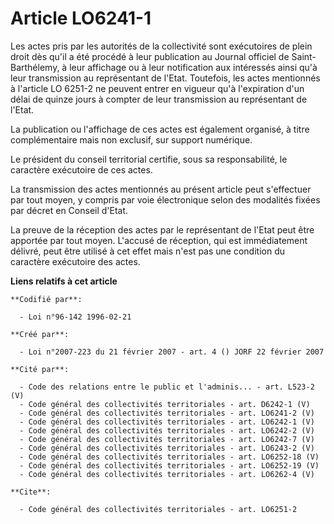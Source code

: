 # Article LO6241-1

Les actes pris par les autorités de la collectivité sont exécutoires de plein droit dès qu'il a été procédé à leur
publication au Journal officiel de Saint-Barthélemy, à leur affichage ou à leur notification aux intéressés ainsi qu'à leur
transmission au représentant de l'Etat. Toutefois, les actes mentionnés à l'article LO 6251-2 ne peuvent entrer en vigueur
qu'à l'expiration d'un délai de quinze jours à compter de leur transmission au représentant de l'Etat. 

La publication ou l'affichage de ces actes est également organisé, à titre complémentaire mais non exclusif, sur support
numérique. 

Le président du conseil territorial certifie, sous sa responsabilité, le caractère exécutoire de ces actes. 

La transmission des actes mentionnés au présent article peut s'effectuer par tout moyen, y compris par voie électronique
selon des modalités fixées par décret en Conseil d'Etat. 

La preuve de la réception des actes par le représentant de l'Etat peut être apportée par tout moyen. L'accusé de réception,
qui est immédiatement délivré, peut être utilisé à cet effet mais n'est pas une condition du caractère exécutoire des actes.

**Liens relatifs à cet article**

	**Codifié par**:

	  - Loi n°96-142 1996-02-21

	**Créé par**:

	  - Loi n°2007-223 du 21 février 2007 - art. 4 () JORF 22 février 2007

	**Cité par**:

	  - Code des relations entre le public et l'adminis... - art. L523-2 (V)
	  - Code général des collectivités territoriales - art. D6242-1 (V)
	  - Code général des collectivités territoriales - art. LO6241-2 (V)
	  - Code général des collectivités territoriales - art. LO6242-1 (V)
	  - Code général des collectivités territoriales - art. LO6242-2 (V)
	  - Code général des collectivités territoriales - art. LO6242-7 (V)
	  - Code général des collectivités territoriales - art. LO6243-2 (V)
	  - Code général des collectivités territoriales - art. LO6252-18 (V)
	  - Code général des collectivités territoriales - art. LO6252-19 (V)
	  - Code général des collectivités territoriales - art. LO6262-4 (V)

	**Cite**:

	  - Code général des collectivités territoriales - art. LO6251-2
